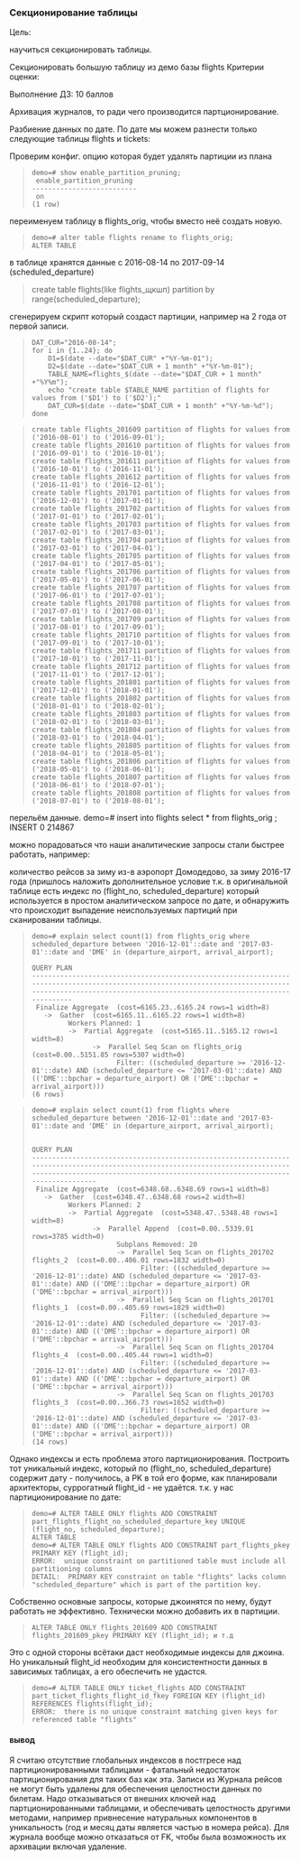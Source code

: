 ### Секционирование таблицы
Цель:

научиться секционировать таблицы.

Секционировать большую таблицу из демо базы flights
Критерии оценки:

Выполнение ДЗ: 10 баллов

Архивация журналов, то ради чего производится  партционирование.

Разбиение данных по дате. По дате мы можем разнести только следующие таблицы flights и tickets:

Проверим конфиг. опцию которая будет удалять партиции из плана
>     demo=# show enable_partition_pruning;
>      enable_partition_pruning 
>     --------------------------
>      on
>     (1 row)

переименуем таблицу  в flights_orig, чтобы вместо неё создать новую.

>     demo=# alter table flights rename to flights_orig;
>     ALTER TABLE

в таблице хранятся данные с 2016-08-14 по 2017-09-14 (scheduled_departure)

    

> create table flights(like flights_щкшп) partition by range(scheduled_departure);

сгенерируем скрипт который создаст партиции, например на 2 года от первой записи.
>     DAT_CUR="2016-08-14";
>     for i in {1..24}; do 
>         D1=$(date --date="$DAT_CUR" +"%Y-%m-01");
>         D2=$(date --date="$DAT_CUR + 1 month" +"%Y-%m-01");
>         TABLE_NAME=flights_$(date --date="$DAT_CUR + 1 month" +"%Y%m");
>         echo "create table $TABLE_NAME partition of flights for values from ('$D1') to ('$D2');"
>         DAT_CUR=$(date --date="$DAT_CUR + 1 month" +"%Y-%m-%d");
>     done

>     create table flights_201609 partition of flights for values from ('2016-08-01') to ('2016-09-01');
>     create table flights_201610 partition of flights for values from ('2016-09-01') to ('2016-10-01');
>     create table flights_201611 partition of flights for values from ('2016-10-01') to ('2016-11-01');
>     create table flights_201612 partition of flights for values from ('2016-11-01') to ('2016-12-01');
>     create table flights_201701 partition of flights for values from ('2016-12-01') to ('2017-01-01');
>     create table flights_201702 partition of flights for values from ('2017-01-01') to ('2017-02-01');
>     create table flights_201703 partition of flights for values from ('2017-02-01') to ('2017-03-01');
>     create table flights_201704 partition of flights for values from ('2017-03-01') to ('2017-04-01');
>     create table flights_201705 partition of flights for values from ('2017-04-01') to ('2017-05-01');
>     create table flights_201706 partition of flights for values from ('2017-05-01') to ('2017-06-01');
>     create table flights_201707 partition of flights for values from ('2017-06-01') to ('2017-07-01');
>     create table flights_201708 partition of flights for values from ('2017-07-01') to ('2017-08-01');
>     create table flights_201709 partition of flights for values from ('2017-08-01') to ('2017-09-01');
>     create table flights_201710 partition of flights for values from ('2017-09-01') to ('2017-10-01');
>     create table flights_201711 partition of flights for values from ('2017-10-01') to ('2017-11-01');
>     create table flights_201712 partition of flights for values from ('2017-11-01') to ('2017-12-01');
>     create table flights_201801 partition of flights for values from ('2017-12-01') to ('2018-01-01');
>     create table flights_201802 partition of flights for values from ('2018-01-01') to ('2018-02-01');
>     create table flights_201803 partition of flights for values from ('2018-02-01') to ('2018-03-01');
>     create table flights_201804 partition of flights for values from ('2018-03-01') to ('2018-04-01');
>     create table flights_201805 partition of flights for values from ('2018-04-01') to ('2018-05-01');
>     create table flights_201806 partition of flights for values from ('2018-05-01') to ('2018-06-01');
>     create table flights_201807 partition of flights for values from ('2018-06-01') to ('2018-07-01');
>     create table flights_201808 partition of flights for values from ('2018-07-01') to ('2018-08-01');

перельём данные. 
demo=# insert into flights select * from flights_orig ;
INSERT 0 214867

можно порадоваться что наши аналитические запросы стали быстрее работать, например:

количество рейсов за зиму из-в  аэропорт Домодедово, за зиму 2016-17 года (пришлось наложить дополнительное условие т.к. в оригинальной таблице есть индекс по (flight_no, scheduled_departure) который используется в простом аналитическом запросе по дате, и обнаружить что происходит выпадение неиспользуемых партиций при сканировании таблицы. 

>     demo=# explain select count(1) from flights_orig where scheduled_departure between '2016-12-01'::date and '2017-03-01'::date and 'DME' in (departure_airport, arrival_airport);
>                                                                                                     QUERY PLAN                                                                                                
>     ----------------------------------------------------------------------------------------------------------------------------------------------------------------------------------------------------------
>      Finalize Aggregate  (cost=6165.23..6165.24 rows=1 width=8)
>        ->  Gather  (cost=6165.11..6165.22 rows=1 width=8)
>              Workers Planned: 1
>              ->  Partial Aggregate  (cost=5165.11..5165.12 rows=1 width=8)
>                    ->  Parallel Seq Scan on flights_orig  (cost=0.00..5151.85 rows=5307 width=0)
>                          Filter: ((scheduled_departure >= '2016-12-01'::date) AND (scheduled_departure <= '2017-03-01'::date) AND (('DME'::bpchar = departure_airport) OR ('DME'::bpchar = arrival_airport)))
>     (6 rows)

>     demo=# explain select count(1) from flights where scheduled_departure between '2016-12-01'::date and '2017-03-01'::date and 'DME' in (departure_airport, arrival_airport);
>     
>                                                                                                        QUERY PLAN                                                                                                   
>     ----------------------------------------------------------------------------------------------------------------------------------------------------------------------------------------------------------------
>      Finalize Aggregate  (cost=6348.68..6348.69 rows=1 width=8)
>        ->  Gather  (cost=6348.47..6348.68 rows=2 width=8)
>              Workers Planned: 2
>              ->  Partial Aggregate  (cost=5348.47..5348.48 rows=1 width=8)
>                    ->  Parallel Append  (cost=0.00..5339.01 rows=3785 width=0)
>                          Subplans Removed: 20
>                          ->  Parallel Seq Scan on flights_201702 flights_2  (cost=0.00..406.01 rows=1832 width=0)
>                                Filter: ((scheduled_departure >= '2016-12-01'::date) AND (scheduled_departure <= '2017-03-01'::date) AND (('DME'::bpchar = departure_airport) OR ('DME'::bpchar = arrival_airport)))
>                          ->  Parallel Seq Scan on flights_201701 flights_1  (cost=0.00..405.69 rows=1829 width=0)
>                                Filter: ((scheduled_departure >= '2016-12-01'::date) AND (scheduled_departure <= '2017-03-01'::date) AND (('DME'::bpchar = departure_airport) OR ('DME'::bpchar = arrival_airport)))
>                          ->  Parallel Seq Scan on flights_201704 flights_4  (cost=0.00..405.44 rows=1 width=0)
>                                Filter: ((scheduled_departure >= '2016-12-01'::date) AND (scheduled_departure <= '2017-03-01'::date) AND (('DME'::bpchar = departure_airport) OR ('DME'::bpchar = arrival_airport)))
>                          ->  Parallel Seq Scan on flights_201703 flights_3  (cost=0.00..366.73 rows=1652 width=0)
>                                Filter: ((scheduled_departure >= '2016-12-01'::date) AND (scheduled_departure <= '2017-03-01'::date) AND (('DME'::bpchar = departure_airport) OR ('DME'::bpchar = arrival_airport)))
>     (14 rows)


Однако индексы и есть проблема этого партиционирования. 
Построить тот уникальный индекс,  который по (flight_no, scheduled_departure) содержит дату - получилось, а PK в той его форме, как планировали архитекторы, суррогатный flight_id - не удаётся. т.к. у нас партиционирование по дате:

>     demo=# ALTER TABLE ONLY flights ADD CONSTRAINT part_flights_flight_no_scheduled_departure_key UNIQUE (flight_no, scheduled_departure);
>     ALTER TABLE
>     demo=# ALTER TABLE ONLY flights ADD CONSTRAINT part_flights_pkey PRIMARY KEY (flight_id);
>     ERROR:  unique constraint on partitioned table must include all partitioning columns
>     DETAIL:  PRIMARY KEY constraint on table "flights" lacks column "scheduled_departure" which is part of the partition key.

Собственно основные запросы, которые джоинятся по нему, будут работать не эффективно. Технически можно добавить их в партиции. 
>     ALTER TABLE ONLY flights_201609 ADD CONSTRAINT flights_201609_pkey PRIMARY KEY (flight_id); и т.д

Это с одной стороны всётаки даст необходимые индексы для джоина. Но уникальный flight_id необходим для консистентности данных в зависимых таблицах, а его обеспечить не удастся.

>     demo=# ALTER TABLE ONLY ticket_flights ADD CONSTRAINT part_ticket_flights_flight_id_fkey FOREIGN KEY (flight_id) REFERENCES flights(flight_id);
>     ERROR:  there is no unique constraint matching given keys for referenced table "flights"

#### вывод 
Я считаю отсутствие глобальных индексов в постгресе над партиционированными таблицами - фатальный недостаток партиционирования для таких баз как эта. Записи из Журнала рейсов не могут быть удалены для обеспечения целостности данных по билетам. Надо отказываться от внешних ключей над партционированными таблицами, и обеспечивать целостность другими методами, например привнесение натуральных компонентов в уникальность (год и месяц даты является частью в номера рейса). Для журнала вообще можно отказаться от FK, чтобы была возможность их архивации включая удаление.
